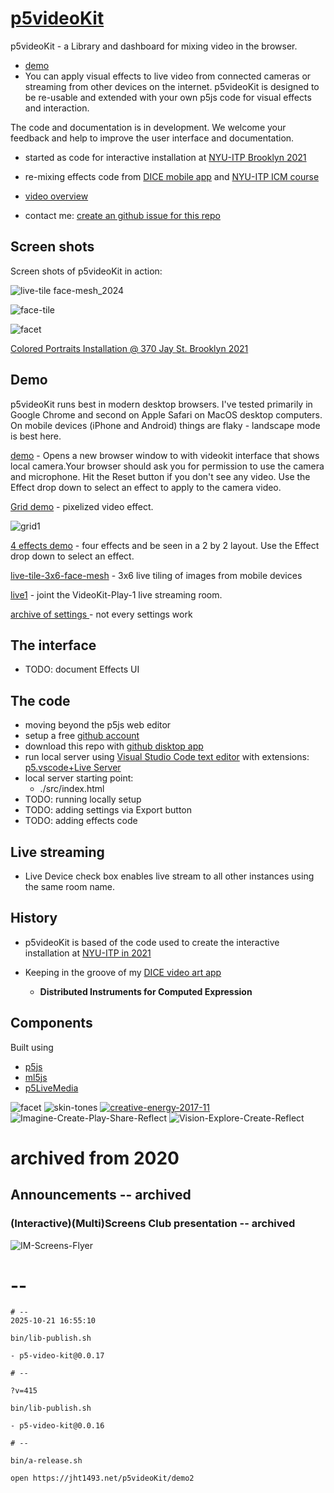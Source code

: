 # [p5videoKit](https://github.com/molab-itp/p5videoKit.git)

<!-- https://github.com/jht1493/p5videoKit -->

p5videoKit - a Library and dashboard for mixing video in the browser.

- [demo](https://jht1493.net/p5videoKit/demo/)
- You can apply visual effects
  to live video from connected cameras or streaming from other devices on the internet.
  p5videoKit is designed to be re-usable and extended
  with your own p5js code for visual effects and interaction.

The code and documentation is in development.
We welcome your feedback and help to improve the user interface and documentation.

- started as code for interactive installation at [NYU-ITP Brooklyn 2021](https://jht1493-gmail.github.io/2021-NYU-ITP-Installation)

- re-mixing effects code from
  [DICE mobile app](https://jht1493.net/johnhenrythompson/3-dice.html) and
  [NYU-ITP ICM course](https://github.com/ITPNYU/ICM-2021-Code)
- [video overview](https://youtu.be/6t9aiVLL9OQ)
- contact me: [create an github issue for this repo](https://github.com/jht9629-nyu/p5videoKit/issues)

## Screen shots

Screen shots of p5videoKit in action:

![live-tile face-mesh_2024](docs/media/live-tile-3x6-face-mesh_2024-01-03.png)

![face-tile](docs/media/0-face-tile-1-test_2022-05-03-2.jpg)

![facet](docs/media/0-facet-hd_2021-08-25.jpeg)

[Colored Portraits Installation @ 370 Jay St. Brooklyn 2021](https://jht1493-gmail.github.io/2021-NYU-ITP-Installation/colored.html)

## Demo

p5videoKit runs best in modern desktop browsers. I've tested primarily in Google Chrome and second on Apple Safari on MacOS desktop computers. On mobile devices (iPhone and Android) things are flaky - landscape mode is best here.

[demo](https://jht1493.net/p5videoKit/demo/) - Opens a new browser window to with videokit interface that shows local camera.Your browser should ask you for permission to use the camera and microphone. Hit the Reset button if you don't see any video. Use the Effect drop down to select an effect to apply to the camera video.

[Grid demo](https://jht1493.net/p5videoKit/demo/?d=videoKit/settings/demo/grid1.json) - pixelized video effect.

![grid1](docs/media/grid1.jpg)

[4 effects demo](https://jht1493.net/p5videoKit/demo/?d=videoKit/settings/demo/effects4.json) - four effects and be seen in a 2 by 2 layout. Use the Effect drop down to select an effect.

[live-tile-3x6-face-mesh](https://jht1493.net/p5videoKit/demo/index.html?u=7&d=settings/live-tile-3x6-face-mesh.json) - 3x6 live tiling of images from mobile devices

[live1](https://jht1493.net/p5videoKit/demo/?d=videoKit/settings/baked/live1.json) - joint the VideoKit-Play-1 live streaming room.

[archive of settings ](https://jht1493.net/p5videoKit/demo/videoKit/settings.html) - not every settings work

## The interface

- TODO: document Effects UI

## The code

- moving beyond the p5js web editor
- setup a free [github account ](https://github.com/)
- download this repo with [github disktop app](https://desktop.github.com/)
- run local server using
  [Visual Studio Code text editor](https://code.visualstudio.com/)
  with extensions:
  [p5.vscode+Live Server](https://marketplace.visualstudio.com/items?itemName=samplavigne.p5-vscode)
- local server starting point:
  - ./src/index.html
- TODO: running locally setup
- TODO: adding settings via Export button
- TODO: adding effects code

## Live streaming

- Live Device check box enables live stream to all other instances using the same room name.

## History

- p5videoKit is based of the code used to create the interactive installation at [NYU-ITP in 2021](https://jht1493.github.io/2021-NYU-ITP-Installation/)

- Keeping in the groove of my [DICE video art app](https://jht1493.net/johnhenrythompson/3-dice.html)

  - **Distributed Instruments for Computed Expression**

## Components

Built using

- [p5js](https://p5js.org)
- [ml5js](https://ml5js.org)
- [p5LiveMedia](https://github.com/vanevery/p5LiveMedia)

![facet](docs/media/1-show-posenet-facemesh_2021-12-12_28.png)
![skin-tones](docs/media/skin-tones-1-bb-jht.jpg)
[![creative-energy-2017-11](docs/media/creative-energy-2017-11.jpg)](https://en.wikipedia.org/wiki/Neri_Oxman)
![Imagine-Create-Play-Share-Reflect](docs/media/Imagine-Create-Play-Share-Reflect.png)
![Vision-Explore-Create-Reflect](docs/media/Vision-Explore-Create-Reflect.png)

# archived from 2020

## Announcements -- archived

### (Interactive)(Multi)Screens Club presentation -- archived

![IM-Screens-Flyer](docs/media/IM-Screens-Flyer-1.jpg)

# --

```
# --
2025-10-21 16:55:10

bin/lib-publish.sh

- p5-video-kit@0.0.17

# --

?v=415

bin/lib-publish.sh

- p5-video-kit@0.0.16

# --

bin/a-release.sh

open https://jht1493.net/p5videoKit/demo2
```

